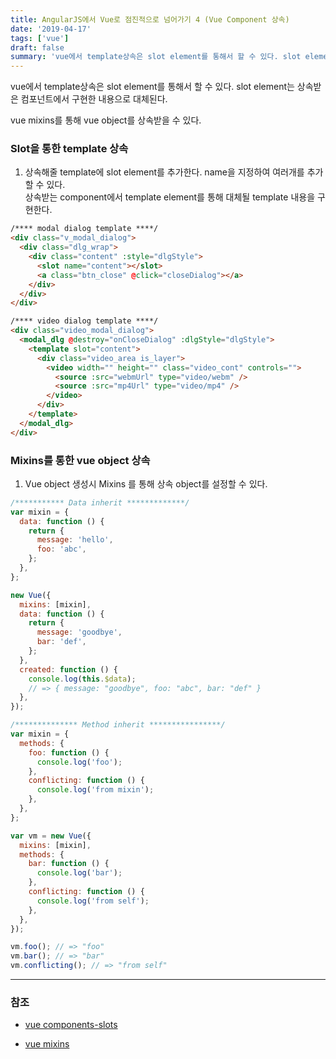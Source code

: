 ```yaml
---
title: AngularJS에서 Vue로 점진적으로 넘어가기 4 (Vue Component 상속)
date: '2019-04-17'
tags: ['vue']
draft: false
summary: 'vue에서 template상속은 slot element를 통해서 할 수 있다. slot element는 상속받은 컴포넌트에서 구현한 내용으로 대체된다.'
---
```


vue에서 template상속은 slot element를 통해서 할 수 있다. slot element는 상속받은 컴포넌트에서 구현한 내용으로 대체된다.

vue mixins를 통해 vue object를 상속받을 수 있다.

### Slot을 통한 template 상속

1. 상속해줄 template에 slot element를 추가한다. name을 지정하여 여러개를 추가할 수 있다. <br />
   상속받는 component에서 template element를 통해 대체될 template 내용을 구현한다.

```html
/**** modal dialog template ****/
<div class="v_modal_dialog">
  <div class="dlg_wrap">
    <div class="content" :style="dlgStyle">
      <slot name="content"></slot>
      <a class="btn_close" @click="closeDialog"></a>
    </div>
  </div>
</div>

/**** video dialog template ****/
<div class="video_modal_dialog">
  <modal_dlg @destroy="onCloseDialog" :dlgStyle="dlgStyle">
    <template slot="content">
      <div class="video_area is_layer">
        <video width="" height="" class="video_cont" controls="">
          <source :src="webmUrl" type="video/webm" />
          <source :src="mp4Url" type="video/mp4" />
        </video>
      </div>
    </template>
  </modal_dlg>
</div>
```

### Mixins를 통한 vue object 상속

1. Vue object 생성시 Mixins 를 통해 상속 object를 설정할 수 있다.

```js
/*********** Data inherit *************/
var mixin = {
  data: function () {
    return {
      message: 'hello',
      foo: 'abc',
    };
  },
};

new Vue({
  mixins: [mixin],
  data: function () {
    return {
      message: 'goodbye',
      bar: 'def',
    };
  },
  created: function () {
    console.log(this.$data);
    // => { message: "goodbye", foo: "abc", bar: "def" }
  },
});

/************** Method inherit ****************/
var mixin = {
  methods: {
    foo: function () {
      console.log('foo');
    },
    conflicting: function () {
      console.log('from mixin');
    },
  },
};

var vm = new Vue({
  mixins: [mixin],
  methods: {
    bar: function () {
      console.log('bar');
    },
    conflicting: function () {
      console.log('from self');
    },
  },
});

vm.foo(); // => "foo"
vm.bar(); // => "bar"
vm.conflicting(); // => "from self"
```

---

### 참조

- [vue components-slots](https://vuejs.org/v2/guide/components-slots.html)

- [vue mixins](https://vuejs.org/v2/guide/mixins.html)
